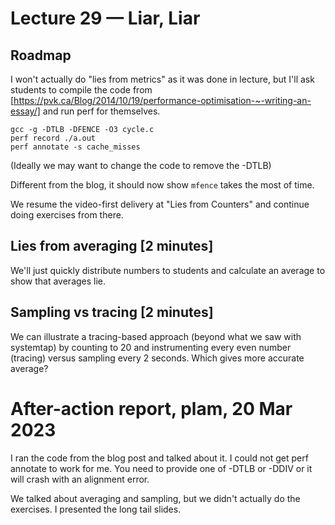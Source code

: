 # Lecture 29 — Liar, Liar

## Roadmap

I won't actually do "lies from metrics" as it was done in lecture, but I'll ask
students to compile the code from
[https://pvk.ca/Blog/2014/10/19/performance-optimisation-~-writing-an-essay/]
and run perf for themselves.

```
gcc -g -DTLB -DFENCE -O3 cycle.c
perf record ./a.out
perf annotate -s cache_misses
```

(Ideally we may want to change the code to remove the -DTLB)

Different from the blog, it should now show `mfence` takes the most of time.

We resume the video-first delivery at "Lies from Counters" and continue doing
exercises from there.

## Lies from averaging [2 minutes]

We'll just quickly distribute numbers to students and calculate an average to
show that averages lie.

## Sampling vs tracing [2 minutes]

We can illustrate a tracing-based approach (beyond what we saw with systemtap)
by counting to 20 and instrumenting every even number (tracing) versus sampling
every 2 seconds. Which gives more accurate average?

# After-action report, plam, 20 Mar 2023

I ran the code from the blog post and talked about it. I could not get perf
annotate to work for me. You need to provide one of -DTLB or -DDIV or it will
crash with an alignment error.

We talked about averaging and sampling, but we didn't actually do the exercises.
I presented the long tail slides.
